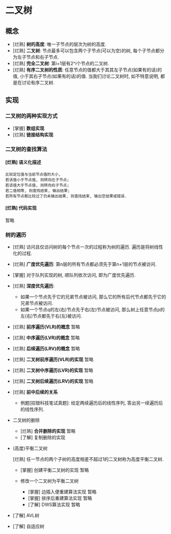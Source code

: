 # 二叉树

## 概念
- [烂熟] **树的高度**: 
    唯一子节点的层次为树的高度.
- [烂熟] **二叉树**: 
    节点最多可以包含两个子节点(可以为空)的树, 每个子节点都分为左子节点和右子节点.
- [烂熟] **完全二叉树**:
    第i+1层有2^i个节点的二叉树.
- [烂熟] **有序二叉树的性质**:
    任意节点的值都大于其其左子节点(如果有的话)的值, 小于其右子节点(如果有的话)的值.
    当我们讨论二叉树时, 如不特意说明, 都是在讨论有序二叉树.
    
## 实现
### 二叉树的两种实现方式
- [掌握] **数组实现**
- [烂熟] **链接结构实现**
    
### 二叉树的查找算法
#### [烂熟] 语义化描述
```text
比较定位值与当前节点值的大小, 
若该值小于节点值, 则转向左子节点;
若该值大于节点值, 则转向右子节点;
若二值相等, 则查找结束, 输出结果;
若所有节点都比较过了仍未输出结果, 则查找结束, 输出空结果或错误.             
```

#### [烂熟] 代码实现
暂略

### 树的遍历
- [烂熟] 访问且仅访问树的每个节点一次的过程称为树的遍历.
    遍历是将树线性化的过程.

- [烂熟] **广度优先遍历**:
    第n层的所有节点都必须先于第n+1层的节点被访问.    

- [掌握] 对于队列实现的树, 顺队列依次访问, 即为广度优先遍历.

- [烂熟] **深度优先遍历**:
    - 如果一个节点先于它的兄弟节点被访问, 那么它的所有后代节点都先于它的兄弟节点被访问.
    - 如果一个节点q的左(右)节点先于右(左)节点被访问, 那么树上任意节点p的左(右)节点都先于右(左)被访问.
    
- [烂熟] **前序遍历(VLR)的概念** 暂略
- [烂熟] **中序遍历(LVR)的概念** 暂略
- [烂熟] **后续遍历(LRV)的概念** 暂略
        
- [烂熟] **二叉树前序遍历(VLR)的实现** 暂略
- [烂熟] **二叉树中序遍历(LVR)的实现** 暂略
- [烂熟] **二叉树后续遍历(LRV)的实现** 暂略

- [烂熟] **前中后续的关系**
    - 例题[招银科技笔试真题]: 给定两续遍历后的线性序列, 答出另一续遍历后的线性序列.
    
- 二叉树的删除
    - [烂熟] **合并删除的实现** 暂略
    - [了解] 复制删除的实现
    
- (高度)平衡二叉树

    [烂熟] 任一节点的两个子树的高度相差不超过1的二叉树称为高度平衡二叉树.
    - [掌握] 创建平衡二叉树的实现 暂略
    
    - 修改一个二叉树为平衡二叉树
        - [掌握] 边插入便重建算法实现 暂略
        - [掌握] 排序后重建算法实现 暂略
        - [了解] DWS算法实现 暂略
        
- [了解] AVL树
- [了解] 自适应树        